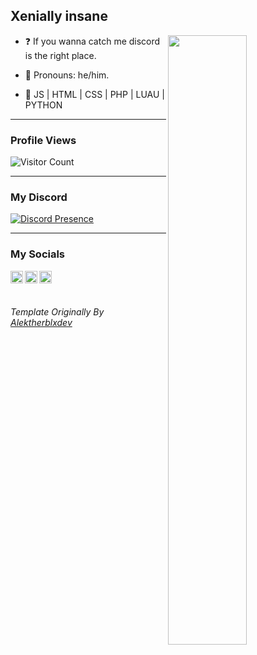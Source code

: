 ## Xenially insane

<img align="right" width="50%" src="https://github.com/xenially/epicstats/blob/master/generated/overview.svg">

-   ❓ If you wanna catch me discord is the right place.

-   :man: Pronouns: he/him.

-   :pencil: JS | HTML | CSS | PHP | LUAU | PYTHON

---

### Profile Views

![Visitor Count](https://profile-counter.glitch.me/xenially/count.svg)

---

### My Discord 

[![Discord Presence](https://lanyard-profile-readme.vercel.app/api/782773054673518594
                            )](https://discord.com/users/782773054673518594)

---

### My Socials

<a href="https://discord.com/users/782773054673518594">
  <img align="left" alt="Discord" width="20px" src="https://simpleicons.org/icons/discord.svg" />
</a>
<a href="https://www.roblox.com/users/481733029/profile">
  <img align="left" alt="Roblox" width="20px" src="https://simpleicons.org/icons/roblox.svg" />
</a>
<a href="https://twitter.com/anticipatables">
  <img align="left" alt="Spotify" width="20px" src="https://simpleicons.org/icons/twitter.svg" />
</a>






⠀
---

###### Template Originally By [Alektherblxdev](https://github.com/Alektherblxdev)

